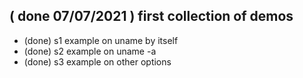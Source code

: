 

## ( done 07/07/2021 ) first collection of demos
* (done) s1 example on uname by itself
* (done) s2 example on uname -a
* (done) s3 example on other options